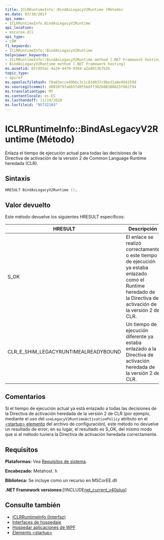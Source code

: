 ```yaml
---
title: ICLRRuntimeInfo::BindAsLegacyV2Runtime (Método)
ms.date: 03/30/2017
api_name:
- ICLRRuntimeInfo.BindAsLegacyV2Runtime
api_location:
- mscoree.dll
api_type:
- COM
f1_keywords:
- ICLRRuntimeInfo::BindAsLegacyV2Runtime
helpviewer_keywords:
- ICLRRuntimeInfo::BindAsLegacyV2Runtime method [.NET Framework hosting]
- BindAsLegacyV2Runtime method [.NET Framework hosting]
ms.assetid: 65fd55ac-4a24-4479-9384-a2e8013bfb2b
topic_type:
- apiref
ms.openlocfilehash: f0a03ecce49bbc3c1c03d037c9be31a8e994259d
ms.sourcegitcommit: d8020797a6657d0fbbdff362b80300815f682f94
ms.translationtype: MT
ms.contentlocale: es-ES
ms.lasthandoff: 11/24/2020
ms.locfileid: "95732103"
---
```

# <a name="iclrruntimeinfobindaslegacyv2runtime-method"></a>ICLRRuntimeInfo::BindAsLegacyV2Runtime (Método)

Enlaza el tiempo de ejecución actual para todas las decisiones de la Directiva de activación de la versión 2 de Common Language Runtime heredada (CLR).  
  
## <a name="syntax"></a>Sintaxis  
  
```cpp  
HRESULT BindAsLegacyV2Runtime ();  
```  
  
## <a name="return-value"></a>Valor devuelto  

 Este método devuelve los siguientes HRESULT específicos:  
  
|HRESULT|Descripción|  
|-------------|-----------------|  
|S_OK|El enlace se realizó correctamente o este tiempo de ejecución ya estaba enlazado como el Runtime heredado de la Directiva de activación de la versión 2 de CLR.|  
|CLR_E_SHIM_LEGACYRUNTIMEALREADYBOUND|Un tiempo de ejecución diferente ya estaba enlazado a la Directiva de activación heredada de la versión 2 de CLR.|  
  
## <a name="remarks"></a>Comentarios  

 Si el tiempo de ejecución actual ya está enlazado a todas las decisiones de la Directiva de activación heredada de la versión 2 de CLR (por ejemplo, mediante el uso del `useLegacyV2RuntimeActivationPolicy` atributo en el [ \<startup> elemento](../../configure-apps/file-schema/startup/startup-element.md) del archivo de configuración), este método no devuelve un resultado de error; en su lugar, el resultado es S_OK, del mismo modo que si el método tuviera la Directiva de activación heredada correctamente.  
  
## <a name="requirements"></a>Requisitos  

 **Plataformas:** Vea [Requisitos de sistema](../../get-started/system-requirements.md).  
  
 **Encabezado:** Metahost. h  
  
 **Biblioteca:** Se incluye como un recurso en MSCorEE.dll  
  
 **.NET Framework versiones:**[!INCLUDE[net_current_v40plus](../../../../includes/net-current-v40plus-md.md)]  
  
## <a name="see-also"></a>Consulte también

- [ICLRRuntimeInfo (Interfaz)](iclrruntimeinfo-interface.md)
- [Interfaces de hospedaje](hosting-interfaces.md)
- [Hospedar aplicaciones de WPF](index.md)
- [Elemento \<startup>](../../configure-apps/file-schema/startup/startup-element.md)
